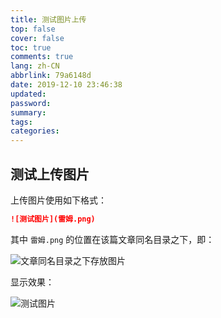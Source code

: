 ```yaml
---
title: 测试图片上传
top: false
cover: false
toc: true
comments: true
lang: zh-CN
abbrlink: 79a6148d
date: 2019-12-10 23:46:38
updated:
password:
summary:
tags:
categories:
---
```


## 测试上传图片

上传图片使用如下格式：

```markdown
![测试图片](雷姆.png)
```

其中 `雷姆.png` 的位置在该篇文章同名目录之下，即：

![文章同名目录之下存放图片](test.png)

显示效果：

![测试图片](雷姆.png)
